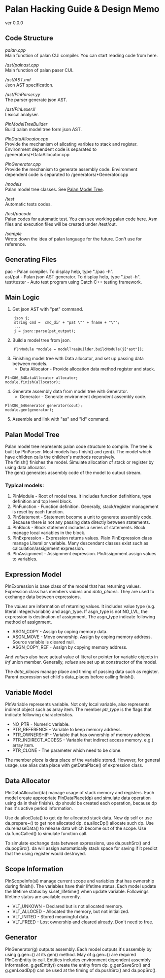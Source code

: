 Palan Hacking Guide & Design Memo
===================

ver 0.0.0

Code Structure
--------------
*palan.cpp*  
	Main function of palan CUI compiler.
	You can start reading code from here.

*/ast/palnast.cpp*  
	Main function of palan paser CUI.

*/ast/AST.md*  
	Json AST specification.

*/ast/PlnParser.yy*  
	The parser generate json AST.

*/ast/PlnLexer.ll*  
	Lexical analyser.

*PlnModelTreeBuilder*  
	Build palan model tree form json AST.

*PlnDataAllocator.cpp*  
	Provide the mechanism of allcating varibles to stack and register.
	Environment dependent code is separated to /generators/*DataAllocator.cpp 

*PlnGenerator.cpp*  
	Provide the mechanism to generate assembly code.
	Environment dependent code is separated to /generators/*Generator.cpp 
	
*/models*  
	Palan model tree classes. See [Palan Model Tree](#PMT).

*/test*  
	Automatic tests codes.

*/test/pacode*  
	Palan codes for automatic test.
	You can see working palan code here.
	Asm files and execution files will be created under /test/out.

*/sample*  
	Wrote down the idea of palan language for the future.
	Don't use for reference.

Generating Files
----------------
pac - Palan compiler. To display help, type "./pac -h".  
ast/pat - Palan json AST generator. To display help, type "./pat -h".  
test/tester - Auto test program using Catch C++ testing framework.  

Main Logic
----------
1. Get json AST with "pat" command.
```
	json j;
	string cmd =  cmd_dir + "pat \"" + fname + "\"";
	...
	j = json::parse(pat_output);
```
2. Build a model tree from json.
```
	PlnModule *module = modelTreeBuilder.buildModule(j["ast"]);
```
3. Finishing model tree with Data allocator, and set up passing data between models.
	* Data Allocator - Provide allocation data method register and stack.
```
PlnX86_64DataAllocator allocator;
module.finish(allocator);
```
4. Generate assembly data from model tree with Generator.
	* Generator - Generate environment dependent assembly code.
```
PlnX86_64Generator generator(cout);
module.gen(generator);
```
5. Assemble and link with "as" and "ld" command.

Palan Model Tree<a name="PMT"></a>
----------------
Palan model tree represents palan code structure to compile.
The tree is built by PlnParser. Most models has finish() and gen().
The model which have children calls the children's methods recursively.  
The finish() finishes the model. Simulate allocation of stack or register by using data allocator.  
The gen() generates assembly code of the model to output stream.  

### Typical models:  
1. PlnModule - Root of model tree. It includes function definitions, type definition and top level block.
2. PlnFunction - Function definition. Generally, stack/register management is reset by each function.
3. PlnStatement - Statement become a unit to generate assembly code. Because there is not any passing data directly between statements.
4. PlnBlock - Block statement includes a series of statements. Block manage local variables in the block.
5. PlnExpression - Expression returns values. Plain PlnExpression class manage Literal or variable.
	Many descendant classes exist such as calculation/assignment expression.
6. PlnAssignment - Assignment expression. PlnAssignment assign values to variables.

Expression Model
----------------
PlnExpression is base class of the model that has returning values.
Expression class has members *values* and *data_places*.
They are used to exchange data between expressions.

The *values* are information of returning values.
It includes value type (e.g. literal integer/variable) and asgn_type.
If asgn_type is not NO_LVL, the expression is destination of assignment.
The asgn_type indicate following method of assignment.  

* ASGN_COPY - Assign by coping memory data.
* ASGN_MOVE - Move ownership. Assign by coping memory address. Source variable is cleared null.
* ASGN_COPY_REF - Assign by copying memory address.

And *values* also have actual value of literal or pointer for variable objects in *inf* union member.
Generally, *values* are set up at constructor of the model.

The *data_places* manage place and timing of passing data such as register.
Parent expression set child's data_places before calling finish().

Variable Model
--------------
PlnVariable represents variable. Not only local variable, also represents indirect object such as array item.
The member *ptr_type* is the flags that indicate following characteristics.

* NO_PTR - Numeric variable.
* PTR_REFERENCE - Variable to keep memory address.
* PTR_OWNERSHIP - Variable that has ownership of memory address.
* PTR_INDIRECT_ACCESS - Variable that indirect access memory. e.g.) array item.
* PTR_CLONE - The parameter which need to be clone.

The member *place* is data place of the variable stored.
However, for general usage, use alias data place with getDataPlace() of expression class.

Data Allocator
--------------
PlnDataAllocator(da) manage usage of stack memory and registers.
Each model create appropriate PlnDataPlace(dp) and simulate data operation
using da in their finish(). dp should be created each operation,
because dp has it's active period information.

Use da.allocData() to get dp for allocated stack data.
New dp self or use da.prepare~() to get non allocated dp.
da.allocDp() allocate such dp.
Use da.releaseData() to release data which become out of the scope.
Use da.funcCalled() to simulate function call.

To simulate exchange data between expressions, use da.pushSrc() and da.popSrc().
da will assign automatically stack space for saving if it predict that the using register would destroyed.

Scope Information
-----------------
PlnScopeInfo(si) manage current scope and variables that has ownership during finish().
The variables have their lifetime status.
Each model update the lifetime status by si.set_lifetime() when update variable.
Followings lifetime status are available currently.

* VLT_UNKOWN - Declared but is not allocated memory.
* VLT_ALLOCED - Allocated the memory, but not initialized.
* VLT_INITED - Stored meaningful data.
* VLT_FREED - Lost ownership and cleared already. Don't need to free.

Generator
---------
PlnGenerator(g) outputs assembly.
Each model outputs it's assembly by using g.gen~() at its gen() method.
May of g.gen~() are required PlnGenEntity to call.
Entities includes environment dependent assembly information.
g.getEntity() create the entity from dp.
g.genSaveSrc() and g.genLoadDp() can be used at the timing of da.pushSrc() and da.popSrc().


